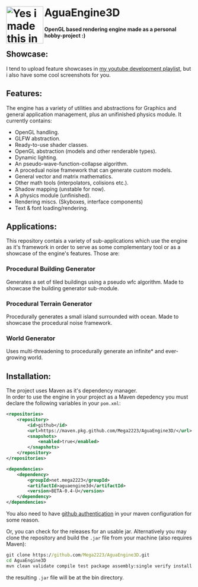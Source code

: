 <div class="title" style="align-items: center ;">
    <h1><img 
    height=100
    width=100
    alt="Yes i made this in paint."
    src="https://github.com/user-attachments/assets/fb61b1df-ed46-4abd-acbb-398be4da802a"
    align = left> 
    <div class="titleText";>
        AguaEngine3D
    </div>
    </h1>
    <strong>OpenGL based rendering engine made as a personal hobby-project :) </strong>
</div>

## Showcase:

I tend to upload feature showcases in [my youtube development playlist](https://www.youtube.com/playlist?list=PL2CjNrK_Cb0otRoxs5VSQrdccLCmlGvOX), but i also have some cool screenshots for you.

## Features:  

The engine has a variety of utilities and abstractions for Graphics and general application management, plus an unifinished physics module. It currently contains:
- OpenGL handling.
- GLFW abstraction.
- Ready-to-use shader classes.
- OpenGL abstraction (models and other renderable types).
- Dynamic lighting.
- An pseudo-wave-function-collapse algorithm.
- A procedual noise framework that can generate custom models.
- General vector and matrix mathematics.
- Other math tools (interpolators, colisions etc.).
- Shadow mapping (unstable for now).
- A physics module (unfinished).
- Rendering miscs. (Skyboxes, interface components)
- Text & font loading/rendering.

## Applications:

This repository contais a variety of sub-applications which use the engine as it's framework in order to serve as some complementary tool or as a showcase of the engine's features. Those are:

### Procedural Building Generator
  Generates a set of tiled buildings using a pseudo wfc algorithm. Made to showcase the building generator sub-module.
### Procedural Terrain Generator   
Procedurally generates a small island surrounded with ocean. Made to showcase the procedural noise framework.

### World Generator
Uses multi-threadening to procedurally generate an infinite\* and ever-growing world.

## Installation:

The project uses Maven as it's dependency manager.  
In order to use the engine in your project as a Maven depedency you must declare the following variables in your `pom.xml`:

```xml
<repositories>
    <repository>
        <id>github</id>
        <url>https://maven.pkg.github.com/Mega2223/AguaEngine3D/</url>
        <snapshots>
            <enabled>true</enabled>
        </snapshots>
    </repository>
</repositories>
```

```xml
<dependencies>
    <dependency>
        <groupId>net.mega2223</groupId>
        <artifactId>aguaengine3d</artifactId>
        <version>BETA-0.4-U</version>
    </dependency>
</dependencies>
```

You also need to have [github authentication](https://docs.github.com/en/packages/working-with-a-github-packages-registry/working-with-the-apache-maven-registry) in your maven configuration for some reason.

Or, you can check for the releases for an usable jar. Alternatively you may clone the repository and build the `.jar` file from your machine (also requires Maven):

```bat
git clone https://github.com/Mega2223/AguaEngine3D.git
cd AguaEngine3D
mvn clean validate compile test package assembly:single verify install
```

the resulting `.jar` file will be at the bin directory.